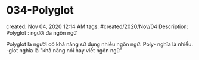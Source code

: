# 034-Polyglot

created: Nov 04, 2020 12:14 AM
tags: #created/2020/Nov/04
Description: Polyglot : người đa ngôn ngữ

Polyglot là người có khả năng sử dụng nhiều ngôn ngữ: Poly- nghĩa là nhiều. -glot nghĩa là "khả năng nói hay viết ngôn ngữ"